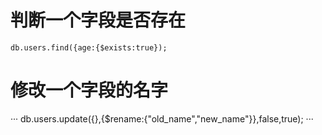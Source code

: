 # 判断一个字段是否存在
```
db.users.find({age:{$exists:true});
```
# 修改一个字段的名字
···
db.users.update({},{$rename:{"old_name","new_name"}},false,true);
···